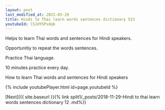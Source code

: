 ```yaml
---
layout: post
last_modified_at: 2021-03-29
title: Hindi to Thai learn words sentences dictionary 523 
youtubeId: l5JdY5Pxdqk
---
```

 
 
Helps to learn Thai words and sentences for Hindi speakers.

Opportunitiy to repeat the words sentences. 

Practice Thai language. 
 
10 minutes practice every day. 
 
How to learn Thai words and sentences for Hindi speakers 
 
{% include youtubePlayer.html id=page.youtubeId %}
 
 
[Next]({{ site.baseurl }}{% link  split1/_posts/2018-11-29-Hindi to thai learn words sentences dictionary 12 .md%})
 
